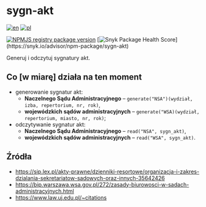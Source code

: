 # sygn-akt
[![en](https://img.shields.io/badge/lang-en-red.svg)](https://github.com/HerrDiesel/sygn-akt/blob/main/README.md)
[![pl](https://img.shields.io/badge/lang-pl-white.svg)](https://github.com/HerrDiesel/sygn-akt/blob/main/README.pl.md)

[![NPMJS registry package version](https://img.shields.io/github/package-json/v/HerrDiesel/sygn-akt?color=BB2E3E&label=latest+version)](https://npmjs.com/sygn-akt)
[![Snyk Package Health Score](https://snyk.io/advisor/npm-package/sygn-akt/badge.svg?)](https://snyk.io/advisor/npm-package/sygn-akt)

Generuj i odczytuj sygnatury akt.

## Co [w miarę] działa na ten moment
- generowanie sygnatur akt:
    - **Naczelnego Sądu Administracyjnego** – `generate("NSA")(wydział, izba, repertorium, nr, rok)`,
    - **wojewódzkich sądów administracyjnych** – `generate("WSA)(wydział, repertorium, miasto, nr, rok)`;
- odczytywanie sygnatur akt:
    - **Naczelnego Sądu Administracyjnego** – `read("NSA", sygn_akt)`,
    - **wojewódzkich sądów administracyjnych**  – `read("WSA", sygn_akt)`.

## Źródła
- https://sip.lex.pl/akty-prawne/dzienniki-resortowe/organizacja-i-zakres-dzialania-sekretariatow-sadowych-oraz-innych-35642426
- https://bip.warszawa.wsa.gov.pl/272/zasady-biurowosci-w-sadach-administracyjnych.html
- https://www.law.uj.edu.pl/~citations